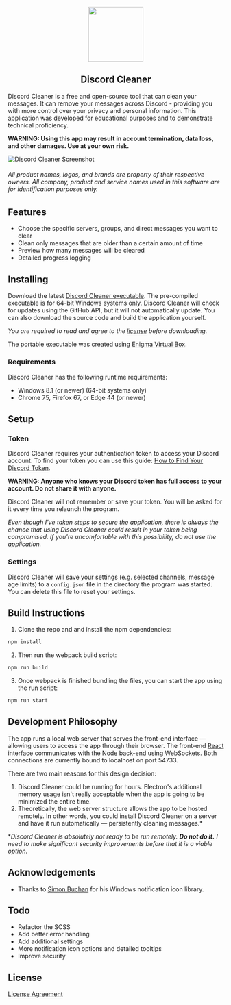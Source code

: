 
<p align="center">
  <img width="128" height="128" src="https://user-images.githubusercontent.com/46288829/59956401-19ab3c80-945e-11e9-965c-3dd65fd0d91f.png">
</p>
<h2 align="center">Discord Cleaner</h2>

Discord Cleaner is a free and open-source tool that can clean your messages. It can remove your messages across Discord - providing you with more control over your privacy and personal information. This application was developed for educational purposes and to demonstrate technical proficiency.

**WARNING: Using this app may result in account termination, data loss, and other damages. Use at your own risk.**

![Discord Cleaner Screenshot](https://user-images.githubusercontent.com/46288829/59959817-70c80600-948c-11e9-8ab8-5e549094d3c3.png)

###### *All product names, logos, and brands are property of their respective owners. All company, product and service names used in this software are for identification purposes only.*

## Features

- Choose the specific servers, groups, and direct messages you want to clear
- Clean only messages that are older than a certain amount of time
- Preview how many messages will be cleared
- Detailed progress logging

## Installing

Download the latest [Discord Cleaner executable](https://github.com/mcuppi/discord-cleaner/releases/latest). The pre-compiled executable is for 64-bit Windows systems only. Discord Cleaner will check for updates using the GitHub API, but it will not automatically update. You can also download the source code and build the application yourself.

*You are required to read and agree to the [license](https://github.com/mcuppi/discord-cleaner/blob/master/LICENSE.md) before downloading.*

The portable executable was created using [Enigma Virtual Box](https://enigmaprotector.com/en/aboutvb.html).

### Requirements

Discord Cleaner has the following runtime requirements:

- Windows 8.1 (or newer) (64-bit systems only)
- Chrome 75, Firefox 67, or Edge 44 (or newer)

## Setup

### Token
Discord Cleaner requires your authentication token to access your Discord account. To find your token you can use this guide: [How to Find Your Discord Token](https://discordhelp.net/discord-token).

**WARNING: Anyone who knows your Discord token has full access to your account. Do not share it with anyone.**

Discord Cleaner will not remember or save your token. You will be asked for it every time you relaunch the program.

*Even though I've taken steps to secure the application, there is always the chance that using Discord Cleaner could result in your token being compromised. If you're uncomfortable with this possibility, do not use the application.*

### Settings

Discord Cleaner will save your settings (e.g. selected channels, message age limits) to a `config.json` file in the directory the program was started. You can delete this file to reset your settings.


## Build Instructions

1. Clone the repo and and install the npm dependencies:

```sh
npm install
```

2. Then run the webpack build script:

```sh
npm run build
```

3. Once webpack is finished bundling the files, you can start the app using the run script:

```sh
npm run start
```

## Development Philosophy
  
The app runs a local web server that serves the front-end interface — allowing users to access the app through their browser. The front-end [React](https://github.com/facebook/react) interface communicates with the [Node](https://github.com/nodejs/node) back-end using WebSockets. Both connections are currently bound to localhost on port 54733.

There are two main reasons for this design decision:
1. Discord Cleaner could be running for hours. Electron's additional memory usage isn't really acceptable when the app is going to be minimized the entire time.
2. Theoretically, the web server structure allows the app to be hosted remotely. In other words, you could install Discord Cleaner on a server and have it run automatically — persistently cleaning messages.*

**Discord Cleaner is absolutely not ready to be run remotely. **Do not do it.** I need to make significant security improvements before that it is a viable option.*

## Acknowledgements

- Thanks to [Simon Buchan](https://github.com/simonbuchan/node-not-the-systray) for his Windows notification icon library.

## Todo

- Refactor the SCSS
- Add better error handling
- Add additional settings
- More notification icon options and detailed tooltips
- Improve security

## License

[License Agreement](https://github.com/mcuppi/discord-cleaner/blob/master/LICENSE.md)
